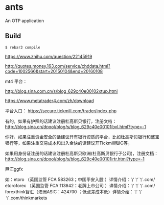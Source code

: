 ants
=====

An OTP application

Build
-----

    $ rebar3 compile


https://www.zhihu.com/question/22145919

http://quotes.money.163.com/service/chddata.html?code=1002566&start=20150104&end=20160108



mt4 平台：

http://blog.sina.com.cn/s/blog_629c40e00102xtup.html

https://www.metatrader4.com/zh/download

平台入口：
https://secure.tickmill.com/trader/index.php


有的，如果有护照的话建议注册杜高斯贝银行，注册文档： http://blog.sina.cn/dpool/blog/s/blog_629c40e00101ibvl.html?type=-1

你好，如果注重资金安全的话建议开有银行资质的平台，比如杜高斯贝银行和盛宝银行等，如果注重交易成本和出入金快的话建议开Tickmill和IC等。

如果用身份证注册的话建议注册杜高斯贝欧洲(杜高斯贝银行子公司)，注册文档： http://blog.sina.cn/dpool/blog/s/blog_629c40e00101irtr.html?type=-1


巨汇ggfx

如：etoro （英国监管 FCA 583263；中国平安入股 ）详情介绍：丫丫丫.com/
etoroforex （英国监管 FCA 113942：老牌上市公司 ）详情介绍：丫丫丫.com/
forexthink智汇（澳洲ASIC：424700 ；低点差成本低）详情介绍：丫丫丫.com/thinkmarkets


